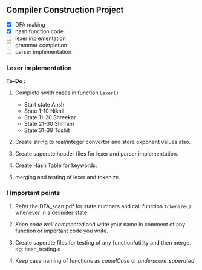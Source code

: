 ## Compiler Construction Project


- [x] DFA making
- [x] hash function code
- [ ] lexer inplementation
- [ ] grammar completion
- [ ] parser implementation

### Lexer implementation
**To-Do :** 
1. Complete swith cases in function `Lexer()`
    - Start state Ansh
    - State 1-10 Nikhil
    - State 11-20 Shreekar
    - State 21-30 Shriram
    - State 31-39 Toshit

2. Create string to real/integer convertor and store exponent values also.

3. Create saperate header files for lexer and parser implementation.

4. Create Hash Table for keywords.

5. merging and testing of lexer and tokenize.

### ! Important points ###

1. Refer the DFA_scan.pdf for state numbers and call function `tokenize()` whenever in a delimiter state. 

2. *Keep code well commented* and write your name in comment of any function or important code you write.

3. Create saperate files for testing of any function/utility and then merge. eg: hash_testing.c

4. Keep case naming of functions as *camelCase* or *underscore_saperated*.